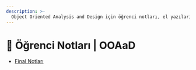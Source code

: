 ```yaml
---
description: >-
  Object Oriented Analysis and Design için öğrenci notları, el yazıları, tutulmuş veya alınmış notlar
---
```


# 📕 Öğrenci Notları \| OOAaD

<!--YPackage.YGitbookIntegration-tarafından-otomatik-oluşturulmuştur-->

- [Final Notları](Final%20Notlar%C4%B1.pdf)

<!--YPackage.YGitbookIntegration-tarafından-otomatik-oluşturulmuştur-->
